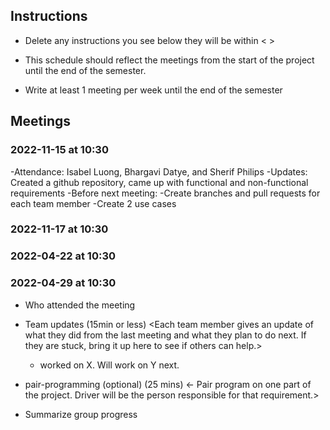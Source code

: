 ## Instructions

- Delete any instructions you see below they will be within < >
  
- This schedule should reflect the meetings from the start of the project until the end of the semester.

- Write at least 1 meeting per week until the end of the semester
  
## Meetings

### 2022-11-15 at 10:30
-Attendance: Isabel Luong, Bhargavi Datye, and Sherif Philips
-Updates: Created a github repository, came up with functional and
 non-functional requirements
-Before next meeting:
	-Create branches and pull requests for each team member
	-Create 2 use cases


### 2022-11-17 at 10:30
<meeting template would go here>
<only fill in template once you had the meeting>
<see example on the last date>
<use date format YYYY-MM-DD at HH:MM>

### 2022-04-22 at 10:30
<meeting template would go here>
<only fill in template once you had the meeting>

### 2022-04-29 at 10:30
- Who attended the meeting
- Team updates (15min or less)
  <Each team member gives an update of what they did from the last meeting and what they plan to do next. If they are stuck, bring it up here to see if others can help.>
  - <name> worked on X. Will work on Y next. 

- pair-programming (optional) (25 mins)
  <- Pair program on one part of the project. Driver will be the person responsible for that requirement.>

- Summarize group progress

